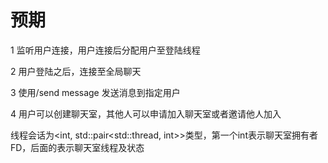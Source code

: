 # 预期

1 监听用户连接，用户连接后分配用户至登陆线程

2 用户登陆之后，连接至全局聊天

3 使用/send <username> message  发送消息到指定用户

4 用户可以创建聊天室，其他人可以申请加入聊天室或者邀请他人加入

线程会话为<int, std::pair<std::thread, int>>类型，第一个int表示聊天室拥有者FD，后面的表示聊天室线程及状态